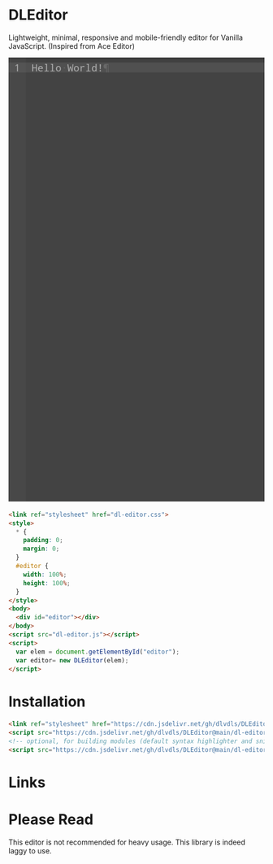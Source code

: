 # DLEditor
Lightweight, minimal, responsive and mobile-friendly editor for Vanilla JavaScript.
(Inspired from Ace Editor)

![DLEditor](img/editor.jpg)

```html
<link ref="stylesheet" href="dl-editor.css">
<style>
  * {
    padding: 0;
    margin: 0;
  }
  #editor {
    width: 100%;
    height: 100%;
  }
</style>
<body>
  <div id="editor"></div>
</body>
<script src="dl-editor.js"></script>
<script>
  var elem = document.getElementById("editor");
  var editor= new DLEditor(elem);
</script>
```

# Installation
```html
<link ref="stylesheet" href="https://cdn.jsdelivr.net/gh/dlvdls/DLEditor@main/dl-editor.css">
<script src="https://cdn.jsdelivr.net/gh/dlvdls/DLEditor@main/dl-editor.js"></script>
<!-- optional, for building modules (default syntax highlighter and snippets included) -->
<script src="https://cdn.jsdelivr.net/gh/dlvdls/DLEditor@main/dl-editor.builder.js"></script>
```

# Links



# Please Read
This editor is not recommended for heavy usage.
This library is indeed laggy to use.
